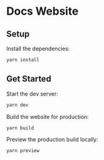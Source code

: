 # Docs Website

## Setup

Install the dependencies:

```bash
yarn install
```

## Get Started

Start the dev server:

```bash
yarn dev
```

Build the website for production:

```bash
yarn build
```

Preview the production build locally:

```bash
yarn preview
```
